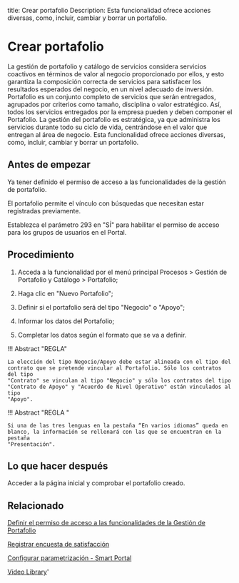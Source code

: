 title:  Crear portafolio 
Description: Esta funcionalidad ofrece acciones diversas, como, incluir, cambiar y borrar un portafolio.
# Crear portafolio

La gestión de portafolio y catálogo de servicios considera servicios coactivos en términos de valor al negocio proporcionado por ellos, y esto garantiza la composición correcta de servicios para satisfacer los resultados esperados del negocio, en un nivel adecuado de inversión.
Portafolio es un conjunto completo de servicios que serán entregados, agrupados por criterios como tamaño, disciplina o valor estratégico. Así, todos los servicios entregados por la empresa pueden y deben componer el Portafolio.
La gestión del portafolio es estratégica, ya que administra los servicios durante todo su ciclo de vida, centrándose en el valor que entregan al área de negocio.
Esta funcionalidad ofrece acciones diversas, como, incluir, cambiar y borrar un portafolio.

Antes de empezar
----------------

Ya tener definido el permiso de acceso a las funcionalidades de la gestión de
portafolio.

El portafolio permite el vínculo con búsquedas que necesitan estar registradas
previamente.

Establezca el parámetro 293 en "SÍ" para habilitar el permiso de acceso para los grupos de usuarios en el Portal.

Procedimiento
-------------

1.  Acceda a la funcionalidad por el menú principal Procesos \> Gestión de
    Portafolio y Catálogo \> Portafolio;

2.  Haga clic en "Nuevo Portafolio";

3.  Definir si el portafolio será del tipo "Negocio" o "Apoyo";

4.  Informar los datos del Portafolio;

5.  Completar los datos según el formato que se va a definir.

!!! Abstract "REGLA"

    La elección del tipo Negocio/Apoyo debe estar alineada con el tipo del
    contrato que se pretende vincular al Portafolio. Sólo los contratos del tipo
    "Contrato" se vinculan al tipo "Negocio" y sólo los contratos del tipo
    "Contrato de Apoyo" y "Acuerdo de Nivel Operativo" están vinculados al tipo
    "Apoyo".


!!! Abstract "REGLA "

    Si una de las tres lenguas en la pestaña “En varios idiomas” queda en
    blanco, la información se rellenará con las que se encuentran en la pestaña
    "Presentación".


Lo que hacer después
--------------------

Acceder a la página inicial y comprobar el portafolio creado.

Relacionado
---------------

[Definir el permiso de acceso a las funcionalidades de la Gestión de Portafolio](/es-es/citsmart-platform-9/processes/portfolio-and-catalog/configuration/access-portfolio-management.html)

[Registrar encuesta de satisfacción](/es-es/citsmart-platform-9/processes/portfolio-and-catalog/configuration/register-satisfaction-survey.html)

[Configurar parametrización - Smart Portal](/es-es/citsmart-platform-9/platform-administration/parameters-list/configure-parametrization-smart-portal.html)

<i class='fa fa-youtube-play  fa-2x' style='color:#97ce17;vertical-align: middle;'> </i> [Video Library](https://www.youtube.com/playlist?list=PLB5qK2uzf2RNtQcs0TnUp_O20VqF2A9yL)'

<!-- !!! tip "About"

    <b>Product/Version:</b> CITSmart | 8.00 &nbsp;&nbsp;
    <b>Updated:</b>01/25/2021 – Larissa Lourenço

